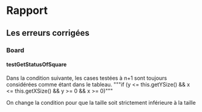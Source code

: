# Rapport

## Les erreurs corrigées

### Board

#### testGetStatusOfSquare

Dans la condition suivante, les cases testées à n+1 sont toujours considérées comme étant dans le tableau.
"""if (y <= this.getYSize() && x <= this.getXSize() && y >= 0 && x >= 0)"""

On change la condition pour que la taille soit strictement inférieure à la taille
